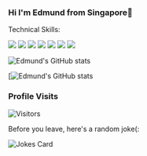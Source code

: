 ### Hi I'm Edmund from Singapore👋 

Technical Skills:

<img src="https://img.shields.io/badge/-SQL-4479A1?logo=Microsoft SQL Server&logoColor=fff"> <img src="https://img.shields.io/badge/-R-276DC3?logo=R&logoColor=fff"> <img src="https://img.shields.io/badge/-Python-3776AB?logo=Python&logoColor=fff"> <img src="https://img.shields.io/badge/-pandas-150458?logo=pandas&logoColor=fff"> <img src="https://img.shields.io/badge/-NumPy-013243?logo=NumPy&logoColor=fff"> <img src="https://img.shields.io/badge/-TensorFlow-FF6F00?logo=TensorFlow&logoColor=fff"> <img src="https://img.shields.io/badge/-Tableau-E97627?logo=Tableau&logoColor=fff">

![Edmund's GitHub stats](https://github-readme-stats.vercel.app/api?username=edmundkwj&hide=contribs,prs&show_icons=true&theme=graywhite)

[![Edmund's GitHub stats](https://github-readme-stats.vercel.app/api?username=edmundkwj)

### Profile Visits
![Visitors](https://visitor-badge-reloaded.herokuapp.com/badge?page_id=edmundkwj&left_color=red3&right_color=grey)

Before you leave, here's a random joke(:

![Jokes Card](https://readme-jokes.vercel.app/api?theme=graywhite&textColor=#000000)
